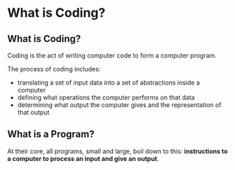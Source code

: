 # What is Coding?

## What is Coding?

Coding is the act of writing computer code to form a computer program.

The process of coding includes:

* translating a set of input data into a set of abstractions inside a computer
* defining what operations the computer performs on that data
* determining what output the computer gives and the representation of that output

## What is a Program?

At their core, all programs, small and large, boil down to this: **instructions to a computer to process an input and give an output**.

